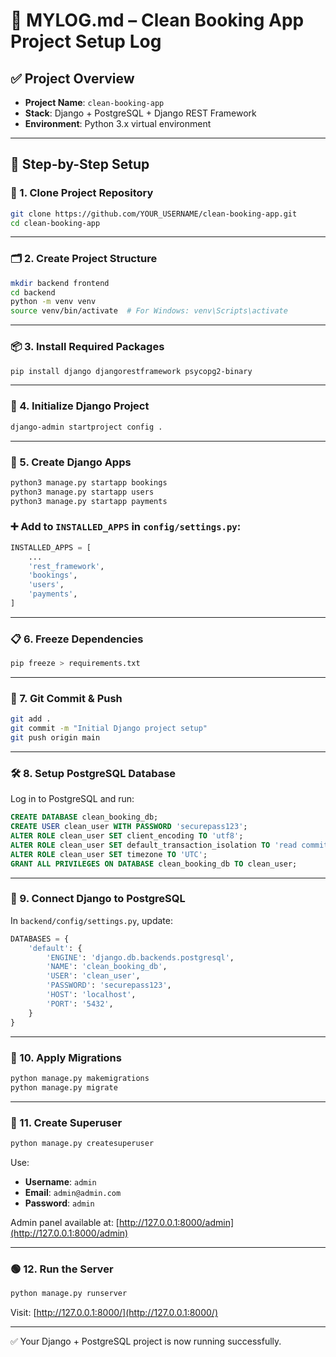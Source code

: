 # 🧾 MYLOG.md – Clean Booking App Project Setup Log

## ✅ Project Overview

- **Project Name**: `clean-booking-app`
- **Stack**: Django + PostgreSQL + Django REST Framework
- **Environment**: Python 3.x virtual environment

---

## 🔧 Step-by-Step Setup

### 📁 1. Clone Project Repository

```bash
git clone https://github.com/YOUR_USERNAME/clean-booking-app.git
cd clean-booking-app
```

---

### 🗂️ 2. Create Project Structure

```bash
mkdir backend frontend
cd backend
python -m venv venv
source venv/bin/activate  # For Windows: venv\Scripts\activate
```

---

### 📦 3. Install Required Packages

```bash
pip install django djangorestframework psycopg2-binary
```

---

### 🚀 4. Initialize Django Project

```bash
django-admin startproject config .
```

---

### 🔧 5. Create Django Apps

```bash
python3 manage.py startapp bookings 
python3 manage.py startapp users 
python3 manage.py startapp payments 
```

### ➕ Add to `INSTALLED_APPS` in `config/settings.py`:

```python
INSTALLED_APPS = [
    ...
    'rest_framework',
    'bookings',
    'users',
    'payments',
]
```

---

### 📋 6. Freeze Dependencies

```bash
pip freeze > requirements.txt
```

---

### 🔄 7. Git Commit & Push

```bash
git add .
git commit -m "Initial Django project setup"
git push origin main
```

---

### 🛠️ 8. Setup PostgreSQL Database

Log in to PostgreSQL and run:

```sql
CREATE DATABASE clean_booking_db;
CREATE USER clean_user WITH PASSWORD 'securepass123';
ALTER ROLE clean_user SET client_encoding TO 'utf8';
ALTER ROLE clean_user SET default_transaction_isolation TO 'read committed';
ALTER ROLE clean_user SET timezone TO 'UTC';
GRANT ALL PRIVILEGES ON DATABASE clean_booking_db TO clean_user;
```

---

### 🔗 9. Connect Django to PostgreSQL

In `backend/config/settings.py`, update:

```python
DATABASES = {
    'default': {
        'ENGINE': 'django.db.backends.postgresql',
        'NAME': 'clean_booking_db',
        'USER': 'clean_user',
        'PASSWORD': 'securepass123',
        'HOST': 'localhost',
        'PORT': '5432',
    }
}
```

---

### 🧱 10. Apply Migrations

```bash
python manage.py makemigrations 
python manage.py migrate
```

---

### 🔑 11. Create Superuser

```bash
python manage.py createsuperuser
```

Use:

- **Username**: `admin`
- **Email**: `admin@admin.com`
- **Password**: `admin`

Admin panel available at: [http://127.0.0.1:8000/admin](http://127.0.0.1:8000/admin)

---

### 🟢 12. Run the Server

```bash
python manage.py runserver
```

Visit: [http://127.0.0.1:8000/](http://127.0.0.1:8000/)

---

✅ Your Django + PostgreSQL project is now running successfully.